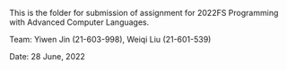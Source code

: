 This is the folder for submission of assignment for 2022FS Programming with Advanced Computer Languages.


Team: Yiwen Jin (21-603-998), Weiqi Liu (21-601-539)


Date: 28 June, 2022
